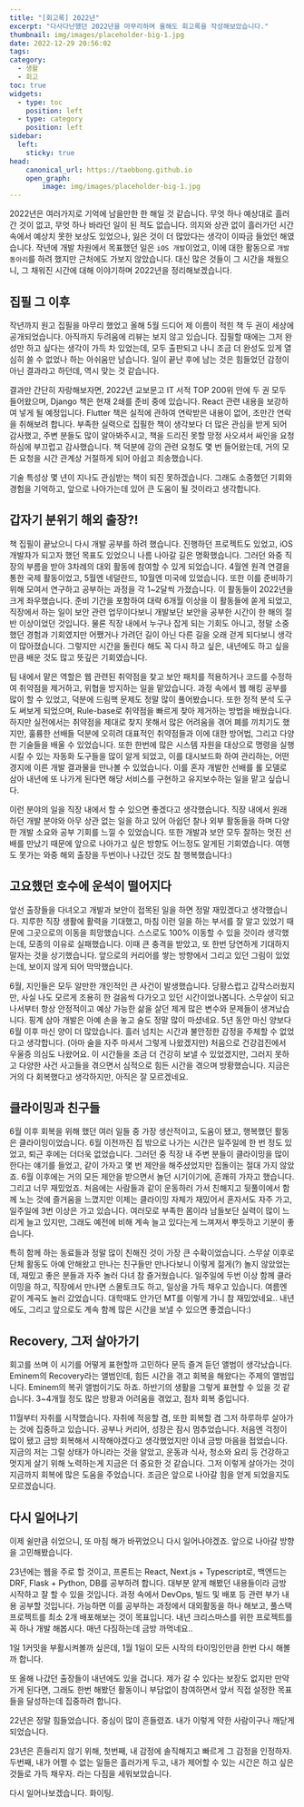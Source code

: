 ```yaml
---
title: "[회고록] 2022년"
excerpt: "다사다난했던 2022년을 마무리하며 올해도 회고록을 작성해보았습니다."
thumbnail: img/images/placeholder-big-1.jpg 
date: 2022-12-29 20:56:02
tags:
category:
  - 생활
  - 회고
toc: true
widgets:
  - type: toc
    position: left
  - type: category
    position: left
sidebar:
  left:
    sticky: true
head:
    canonical_url: https://taebbong.github.io
    open_graph:
        image: img/images/placeholder-big-1.jpg
---
```


2022년은 여러가지로 기억에 남을만한 한 해일 것 같습니다. 무엇 하나 예상대로 흘러간 것이 없고, 무엇 하나 바라던 일이 된 적도 없습니다. 의지와 상관 없이 흘러가던 시간 속에서 예상치 못한 보상도 있었으나, 잃은 것이 더 많았다는 생각이 이따금 들었던 해였습니다. 작년에 개발 차원에서 목표했던 일은 `iOS 개발`이었고, 이에 대한 활동으로 `개발 동아리`를 하려 했지만 근처에도 가보지 않았습니다. 대신 많은 것들이 그 시간을 채웠으니, 그 채워진 시간에 대해 이야기하며 2022년을 정리해보겠습니다. 

## 집필 그 이후

작년까지 원고 집필을 마무리 했었고 올해 5월 드디어 제 이름이 적힌 책 두 권이 세상에 공개되었습니다. 아직까지 두려움에 리뷰는 보지 않고 있습니다. 집필할 때에는 그저 완성만 하고 싶다는 생각이 가득 차 있었는데, 모두 출판되고 나니 조금 더 완성도 있게 열심히 쓸 수 없었나 하는 아쉬움만 남습니다. 일이 끝난 후에 남는 것은 힘들었던 감정이 아닌 결과라고 하던데, 역시 맞는 것 같습니다. 

결과만 간단히 자랑해보자면, 2022년 교보문고 IT 서적 TOP 200위 안에 두 권 모두 들어왔으며, Django 책은 현재 2쇄를 준비 중에 있습니다. React 관련 내용을 보강하여 넣게 될 예정입니다. Flutter 책은 실적에 관하여 연락받은 내용이 없어, 조만간 연락을 취해보려 합니다. 부족한 실력으로 집필한 책이 생각보다 더 많은 관심을 받게 되어 감사했고, 주변 분들도 많이 알아봐주시고, 책을 드리진 못할 망정 사오셔서 싸인을 요청하심에 부끄럽고 감사했습니다. 책 덕분에 강의 관련 요청도 몇 번 들어왔는데, 거의 모든 요청을 시간 관계상 거절하게 되어 아쉽고 죄송했습니다.

기술 특성상 몇 년이 지나도 관심받는 책이 되진 못하겠습니다. 그래도 소중했던 기회와 경험을 기억하고, 앞으로 나아가는데 있어 큰 도움이 될 것이라고 생각합니다.

## 갑자기 분위기 해외 출장?!

책 집필이 끝났으니 다시 개발 공부를 하려 했습니다. 진행하던 프로젝트도 있었고, iOS 개발자가 되고자 했던 목표도 있었으니 나름 나아갈 길은 명확했습니다. 그러던 와중 직장의 부름을 받아 3차례의 대외 활동에 참여할 수 있게 되었습니다. 4월엔 원격 연결을 통한 국제 활동이었고, 5월엔 네덜란드, 10월엔 미국에 있었습니다. 또한 이를 준비하기 위해 모여서 연구하고 공부하는 과정을 각 1~2달씩 가졌습니다. 이 활동들이 2022년을 크게 좌우했습니다. 준비 기간을 포함하여 대략 6개월 이상을 이 활동들에 쏟게 되었고, 직장에서 하는 일이 보안 관련 업무이다보니 개발보단 보안을 공부한 시간이 한 해의 절반 이상이었던 것입니다. 물론 직장 내에서 누구나 잡게 되는 기회도 아니고, 정말 소중했던 경험과 기회였지만 어쨌거나 가려던 길이 아닌 다른 길을 오래 걷게 되다보니 생각이 많아졌습니다. 그렇지만 시간을 돌린다 해도 꼭 다시 하고 싶은, 내년에도 하고 싶을만큼 배운 것도 많고 뜻깊은 기회였습니다.

팀 내에서 맡은 역할은 웹 관련된 취약점을 찾고 보안 패치를 적용하거나 코드를 수정하여 취약점을 제거하고, 위협을 방지하는 일을 맡았습니다. 과정 속에서 웹 해킹 공부를 많이 할 수 있었고, 덕분에 드림핵 문제도 정말 많이 풀어봤습니다. 또한 정적 분석 도구도 써보게 되었으며, Rule-base로 취약점을 빠르게 찾아 제거하는 방법을 배웠습니다. 하지만 실전에서는 취약점을 제대로 찾지 못해서 많은 어려움을 겪어 폐를 끼치기도 했지만, 훌륭한 선배들 덕분에 오히려 대표적인 취약점들과 이에 대한 방어법, 그리고 다양한 기술들을 배울 수 있었습니다. 또한 한번에 많은 시스템 자원을 대상으로 명령을 실행시킬 수 있는 자동화 도구들을 많이 알게 되었고, 이를 대시보드화 하여 관리하는, 어떤 경지에 이른 개발 결과물을 만나볼 수 있었습니다. 이를 혼자 개발한 선배를 롤 모델로 삼아 내년에 또 나가게 된다면 해당 서비스를 구현하고 유지보수하는 일을 맡고 싶습니다.

이런 분야의 일을 직장 내에서 할 수 있으면 좋겠다고 생각했습니다. 직장 내에서 원래 하던 개발 분야와 아무 상관 없는 일을 하고 있어 아쉽던 찰나 외부 활동들을 하며 다양한 개발 소요와 공부 기회를 느낄 수 있었습니다. 또한 개발과 보안 모두 잘하는 멋진 선배를 만났기 때문에 앞으로 나아가고 싶은 방향도 어느정도 알게된 기회였습니다. 여행도 못가는 와중 해외 출장을 두번이나 나갔던 것도 참 행복했습니다:)

## 고요했던 호수에 운석이 떨어지다

앞선 출장들을 다녀오고 개발과 보안이 접목된 일을 하면 정말 재밌겠다고 생각했습니다. 지루한 직장 생활에 활력을 기대했고, 마침 이런 일을 하는 부서를 잘 알고 있었기 때문에 그곳으로의 이동을 희망했습니다. 스스로도 100% 이동할 수 있을 것이라 생각했는데, 모종의 이유로 실패했습니다. 이때 큰 충격을 받았고, 또 한번 당연하게 기대하지 말자는 것을 상기했습니다. 앞으로의 커리어를 쌓는 방향에서 그리고 있던 그림이 있었는데, 보이지 않게 되어 막막했습니다.

6월, 지인들은 모두 알만한 개인적인 큰 사건이 발생했습니다. 당황스럽고 갑작스러웠지만, 사실 나도 모르게 조용히 한 걸음씩 다가오고 있던 시간이었나봅니다. 스무살이 되고 나서부터 항상 안정적이고 예상 가능한 삶을 살던 제게 많은 변수와 문제들이 생겨났습니다. 핑계 삼아 개발은 아예 손을 놓고 술도 정말 많이 마셨네요. 5년 동안 마신 양보다 6월 이후 마신 양이 더 많았습니다. 흘러 넘치는 시간과 불안정한 감정을 주체할 수 없었다고 생각합니다. (아마 술을 자주 마셔서 그렇게 나왔겠지만) 처음으로 건강검진에서 우울증 의심도 나왔어요. 이 시간들을 조금 더 건강히 보낼 수 있었겠지만, 그러지 못하고 다양한 사건 사고들을 겪으면서 심적으로 힘든 시간을 겪으며 방황했습니다. 지금은 거의 다 회복했다고 생각하지만, 아직은 잘 모르겠네요.

## 클라이밍과 친구들

6월 이후 회복을 위해 했던 여러 일들 중 가장 생산적이고, 도움이 됐고, 행복했던 활동은 클라이밍이었습니다. 6월 이전까진 집 밖으로 나가는 시간은 일주일에 한 번 정도 있었고, 퇴근 후에는 더더욱 없었습니다. 그러던 중 직장 내 주변 분들이 클라이밍을 많이 한다는 얘기를 들었고, 같이 가자고 몇 번 제안을 해주셨었지만 집돌이는 절대 가지 않았죠. 6월 이후에는 거의 모든 제안을 받으면서 놀던 시기이기에, 흔쾌히 가자고 했습니다. 그리고 너무 재밌었죠. 처음에는 사람들과 같이 운동하러 가서 친해지고 뒷풀이에서 함께 노는 것에 즐거움을 느꼈지만 이제는 클라이밍 자체가 재밌어서 혼자서도 자주 가고, 일주일에 3번 이상은 가고 있습니다. 여러모로 부족한 몸이라 남들보단 실력이 많이 느리게 늘고 있지만, 그래도 예전에 비해 계속 늘고 있다는게 느껴져서 뿌듯하고 기분이 좋습니다. 

특히 함께 하는 동료들과 정말 많이 친해진 것이 가장 큰 수확이었습니다. 스무살 이후로 단체 활동도 아예 안해왔고 만나는 친구들만 만나다보니 이렇게 젊게(?) 놀지 않았었는데, 재밌고 좋은 분들과 자주 놀러 다녀 참 즐거웠습니다. 일주일에 두번 이상 함께 클라이밍을 하고, 직장에서 만나면 스몰토크도 하고, 일상을 가득 채우고 있습니다. 여름엔 같이 계곡도 놀러 갔었습니다. 대학때도 안가던 MT를 이렇게 가니 참 재밌었네요.. 내년에도, 그리고 앞으로도 계속 함께 많은 시간을 보낼 수 있으면 좋겠습니다:)

## Recovery, 그저 살아가기

회고를 쓰며 이 시기를 어떻게 표현할까 고민하다 문득 즐겨 듣던 앨범이 생각났습니다. Eminem의 Recovery라는 앨범인데, 힘든 시간을 겪고 회복을 해왔다는 주제의 앨범입니다. Eminem의 복귀 앨범이기도 하죠. 하반기의 생활을 그렇게 표현할 수 있을 것 같습니다. 3~4개월 정도 많은 방황과 어려움을 겪었고, 점차 회복 중입니다.

11월부터 자취를 시작했습니다. 자취에 적응할 겸, 또한 회복할 겸 그저 하루하루 살아가는 것에 집중하고 있습니다. 공부나 커리어, 성장은 잠시 멈추었습니다. 처음엔 걱정이 많이 됐고 금방 회복해서 시작해야겠다고 생각했었지만 이내 금방 마음을 접었습니다. 지금의 저는 그럴 상태가 아니라는 것을 알았고, 운동과 식사, 청소와 요리 등 건강하고 멋지게 살기 위해 노력하는게 지금은 더 중요한 것 같습니다. 그저 이렇게 살아가는 것이 지금까지 회복에 많은 도움을 주었습니다. 조금은 앞으로 나아갈 힘을 얻게 되었을지도 모르겠습니다.

## 다시 일어나기

이제 쉴만큼 쉬었으니, 또 마침 해가 바뀌었으니 다시 일어나야겠죠. 앞으로 나아갈 방향을 고민해봤습니다. 

23년에는 웹을 주로 할 것이고, 프론트는 React, Next.js + Typescript로, 백엔드는 DRF, Flask + Python, DB를 공부하려 합니다. 대부분 얕게 해봤던 내용들이라 금방 시작하고 잘 할 수 있을 것입니다. 과정 속에서 DevOps, 빌드 및 배포 등 관련 부가 내용 공부할 것입니다. 가능하면 이를 공부하는 과정에서 대외활동을 하나 해보고, 풀스택 프로젝트를 최소 2개 배포해보는 것이 목표입니다. 내년 크리스마스를 위한 프로젝트를 꼭 하나 개발 해봅시다. 매년 다짐하는데 금방 까먹네요..

1일 1커밋을 부활시켜볼까 싶은데, 1월 1일이 모든 시작의 타이밍인만큼 한번 다시 해볼까 합니다. 

또 올해 나갔던 출장들이 내년에도 있을 겁니다. 제가 갈 수 있다는 보장도 없지만 만약 가게 된다면, 그래도 한번 해봤던 활동이니 부담없이 참여하면서 앞서 직접 설정한 목표들을 달성하는데 집중하려 합니다.

22년은 정말 힘들었습니다. 중심이 많이 흔들렸죠. 내가 이렇게 약한 사람이구나 깨닫게 되었습니다. 

23년은 흔들리지 않기 위해,
첫번째, 내 감정에 솔직해지고 빠르게 그 감정을 인정하자. 두번째, 내가 어쩔 수 없는 일들은 흘러가게 두고, 내가 제어할 수 있는 시간은 하고 싶은 것들로 가득 채우자.
라는 다짐을 세워보았습니다.

다시 일어나보겠습니다. 화이팅.
